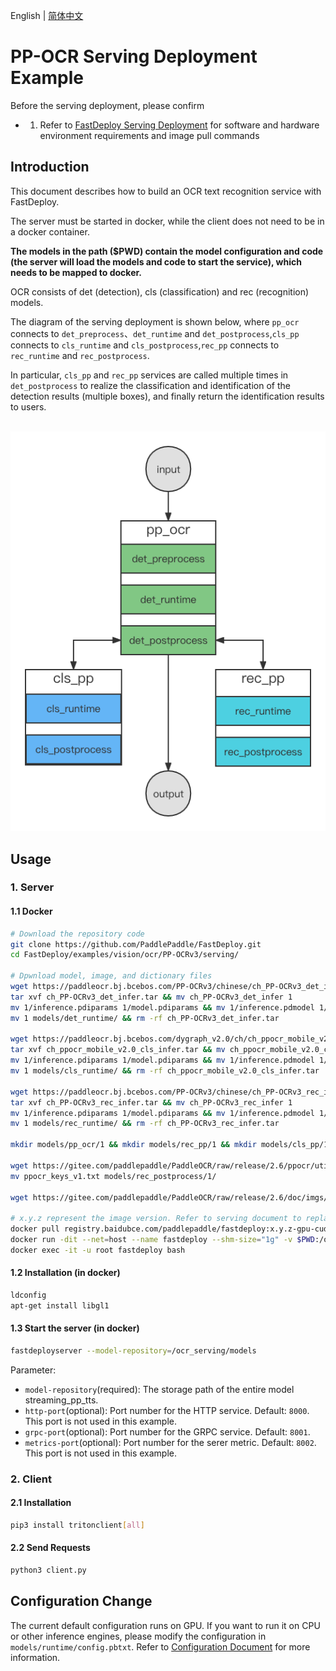 English | [简体中文](README_CN.md)
# PP-OCR Serving Deployment Example

Before the serving deployment, please confirm 

- 1.  Refer to [FastDeploy Serving Deployment](../../../../../serving/README.md) for software and hardware environment requirements and image pull commands

## Introduction
This document describes how to build an OCR text recognition service with FastDeploy.

The server must be started in docker, while the client does not need to be in a docker container.

**The models in the path ($PWD) contain the model configuration and code (the server will load the models and code to start the service), which needs to be mapped to docker.**

OCR consists of det (detection), cls (classification) and rec (recognition) models.

The diagram of the serving deployment is shown below, where `pp_ocr` connects to `det_preprocess`、`det_runtime` and `det_postprocess`,`cls_pp` connects to `cls_runtime` and `cls_postprocess`,`rec_pp` connects to `rec_runtime` and `rec_postprocess`.

In particular, `cls_pp` and `rec_pp` services are called multiple times in `det_postprocess` to realize the classification and identification of the detection results (multiple boxes), and finally return the identification results to users.
<p align="center">
    <br>
<img src='./ppocr.png'">
    <br>
<p>

## Usage
### 1. Server
#### 1.1 Docker
```bash
# Download the repository code
git clone https://github.com/PaddlePaddle/FastDeploy.git
cd FastDeploy/examples/vision/ocr/PP-OCRv3/serving/

# Dpwnload model, image, and dictionary files
wget https://paddleocr.bj.bcebos.com/PP-OCRv3/chinese/ch_PP-OCRv3_det_infer.tar
tar xvf ch_PP-OCRv3_det_infer.tar && mv ch_PP-OCRv3_det_infer 1
mv 1/inference.pdiparams 1/model.pdiparams && mv 1/inference.pdmodel 1/model.pdmodel
mv 1 models/det_runtime/ && rm -rf ch_PP-OCRv3_det_infer.tar

wget https://paddleocr.bj.bcebos.com/dygraph_v2.0/ch/ch_ppocr_mobile_v2.0_cls_infer.tar
tar xvf ch_ppocr_mobile_v2.0_cls_infer.tar && mv ch_ppocr_mobile_v2.0_cls_infer 1
mv 1/inference.pdiparams 1/model.pdiparams && mv 1/inference.pdmodel 1/model.pdmodel
mv 1 models/cls_runtime/ && rm -rf ch_ppocr_mobile_v2.0_cls_infer.tar

wget https://paddleocr.bj.bcebos.com/PP-OCRv3/chinese/ch_PP-OCRv3_rec_infer.tar
tar xvf ch_PP-OCRv3_rec_infer.tar && mv ch_PP-OCRv3_rec_infer 1
mv 1/inference.pdiparams 1/model.pdiparams && mv 1/inference.pdmodel 1/model.pdmodel
mv 1 models/rec_runtime/ && rm -rf ch_PP-OCRv3_rec_infer.tar

mkdir models/pp_ocr/1 && mkdir models/rec_pp/1 && mkdir models/cls_pp/1

wget https://gitee.com/paddlepaddle/PaddleOCR/raw/release/2.6/ppocr/utils/ppocr_keys_v1.txt
mv ppocr_keys_v1.txt models/rec_postprocess/1/

wget https://gitee.com/paddlepaddle/PaddleOCR/raw/release/2.6/doc/imgs/12.jpg

# x.y.z represent the image version. Refer to serving document to replace them with numbers
docker pull registry.baidubce.com/paddlepaddle/fastdeploy:x.y.z-gpu-cuda11.4-trt8.4-21.10
docker run -dit --net=host --name fastdeploy --shm-size="1g" -v $PWD:/ocr_serving registry.baidubce.com/paddlepaddle/fastdeploy:x.y.z-gpu-cuda11.4-trt8.4-21.10 bash
docker exec -it -u root fastdeploy bash
```

#### 1.2 Installation (in docker)
```bash
ldconfig
apt-get install libgl1
```

#### 1.3 Start the server (in docker)
```bash
fastdeployserver --model-repository=/ocr_serving/models
```

Parameter:
  - `model-repository`(required): The storage path of the entire model streaming_pp_tts.
  - `http-port`(optional): Port number for the HTTP service. Default: `8000`. This port is not used in this example. 
  - `grpc-port`(optional): Port number for the GRPC service. Default: `8001`.
  - `metrics-port`(optional): Port number for the serer metric. Default: `8002`. This port is not used in this example.


### 2. Client
#### 2.1 Installation
```bash
pip3 install tritonclient[all]
```

#### 2.2 Send Requests
```bash
python3 client.py
```

## Configuration Change

The current default configuration runs on GPU. If you want to run it on CPU or other inference engines, please modify the configuration in `models/runtime/config.pbtxt`. Refer to [Configuration Document](../../../../../serving/docs/EN/model_configuration-en.md) for more information.
